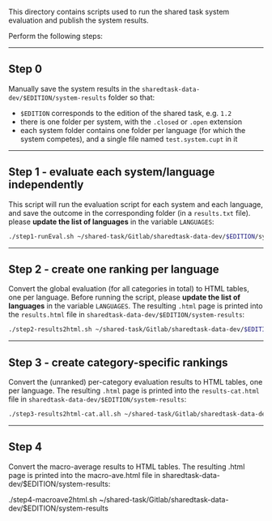 This directory contains scripts used to run the shared task system evaluation and publish the system results.

Perform the following steps:

--------------------------------------------------------------

## Step 0

Manually save the system results in the `sharedtask-data-dev/$EDITION/system-results` folder so that:
- `$EDITION` corresponds to the edition of the shared task, e.g. `1.2`
- there is one folder per system, with the `.closed` or `.open` extension
- each system folder contains one folder per language (for which the system competes), and a single file named `test.system.cupt` in it

--------------------------------------------------------------

## Step 1 - evaluate each system/language independently

This script will run the evaluation script for each system and each language, and save the outcome in the corresponding folder (in a `results.txt` file). please **update the list of languages** in the variable `LANGUAGES`:

```bash
./step1-runEval.sh ~/shared-task/Gitlab/sharedtask-data-dev/$EDITION/system-results ~/shared-task/Gitlab/sharedtask-data-dev/$EDITION/preliminary-sharedtask-data/
```

--------------------------------------------------------------

## Step 2 - create one ranking per language

Convert the global evaluation (for all categories in total) to HTML tables, one per language. Before running the script, please **update the list of languages** in the variable `LANGUAGES`. The resulting `.html` page is printed into the `results.html` file in `sharedtask-data-dev/$EDITION/system-results`:

```bash
./step2-results2html.sh ~/shared-task/Gitlab/sharedtask-data-dev/$EDITION/system-results
```

--------------------------------------------------------------

## Step 3 - create category-specific rankings

Convert the (unranked) per-category evaluation results to HTML tables, one per language. The resulting `.html` page is printed into the `results-cat.html` file in `sharedtask-data-dev/$EDITION/system-results`:

```bash
./step3-results2html-cat.all.sh ~/shared-task/Gitlab/sharedtask-data-dev/$EDITION/system-results
```

--------------------------------------------------------------

## Step 4

Convert the macro-average results to HTML tables. The resulting .html page is printed into the macro-ave.html file in sharedtask-data-dev/$EDITION/system-results:

./step4-macroave2html.sh ~/shared-task/Gitlab/sharedtask-data-dev/$EDITION/system-results
